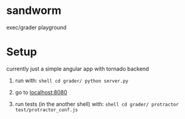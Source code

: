 sandworm
========

exec/grader playground

Setup
=====

currently just a simple angular app with tornado backend

  1. run with:
    ```shell
    cd grader/
    python server.py
    ```
    
  2. go to [localhost:8080](http://0.0.0.0:8080/)

  3. run tests (in the another shell) with:
    ```shell
    cd grader/
    protractor test/protractor_conf.js
    ```